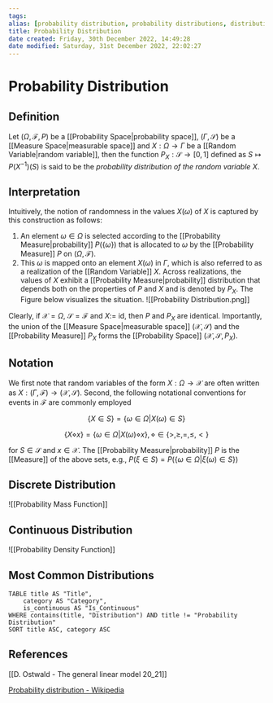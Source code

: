 ```yaml
---
tags: 
alias: [probability distribution, probability distributions, distribution, distributions, probability]
title: Probability Distribution
date created: Friday, 30th December 2022, 14:49:28
date modified: Saturday, 31st December 2022, 22:02:27
---
```


# Probability Distribution

## Definition

Let $(\Omega,\mathcal{F},P)$ be a [[Probability Space|probability space]], $(\Gamma,\mathcal{S})$ be a [[Measure Space|measurable space]] and $X:\Omega\to\Gamma$ be a [[Random Variable|random variable]], then the function $P_X:\mathcal{S}\to[0,1]$ defined as $S\mapsto P(X^{-1})(S)$ is said to be the _probability distribution of the random variable_ $X$.

## Interpretation

Intuitively, the notion of randomness in the values $X(\omega)$ of $X$ is captured by this construction as follows:

1. An element $\omega\in\Omega$ is selected according to the [[Probability Measure|probability]] $P(\{\omega\})$ that is allocated to $\omega$ by the [[Probability Measure]] $P$ on $(\Omega,\mathcal{F})$.
2. This $\omega$ is mapped onto an element $X(\omega)$ in $\Gamma$, which is also referred to as a realization of the [[Random Variable]] $X$. Across realizations, the values of $X$ exhibit a [[Probability Measure|probability]] distribution that depends both on the properties of $P$ and $X$ and is denoted by $P_X$. The Figure below visualizes the situation.
   ![[Probability Distribution.png]]

Clearly, if $\mathcal{X}=\Omega$, $\mathcal{S} = \mathcal{F}$ and $X:=$ id, then $P$ and $P_X$ are identical. Importantly, the union of the [[Measure Space|measurable space]] $(\mathcal{X},\mathcal{S})$ and the [[Probability Measure]] $P_X$ forms the [[Probability Space]] $(\mathcal{X},\mathcal{S},P_X)$.

## Notation

We first note that random variables of the form $X:\Omega\to\mathcal{X}$ are often written as $X:(\Gamma,\mathcal{F})\to(\mathcal{X},\mathcal{S})$. Second, the following notational conventions for events in $\mathcal{F}$ are commonly employed

$$ \{X\in S\}=\{\omega\in\Omega |X(\omega)\in S\} $$

$$ \{X\diamond x\}=\{\omega\in\Omega|X(\omega)\diamond x\}, \diamond\in\{>,\geq,=,\leq,<\} $$

for $S\in \mathcal{S}$ and $x\in\mathcal{X}$. The [[Probability Measure|probability]] $P$ is the [[Measure]] of the above sets, e.g., $P(\xi\in S)=P(\{\omega\in\Omega|\xi(\omega)\in S\})$

## Discrete Distribution

![[Probability Mass Function]]

## Continuous Distribution

![[Probability Density Function]]

## Most Common Distributions

```dataview
TABLE title AS "Title",
	category AS "Category",
	is_continuous AS "Is_Continuous"
WHERE contains(title, "Distribution") AND title != "Probability Distribution"
SORT title ASC, category ASC
```

## References

[[D. Ostwald - The general linear model 20_21]]

[Probability distribution - Wikipedia](https://en.wikipedia.org/wiki/Probability_distribution)
